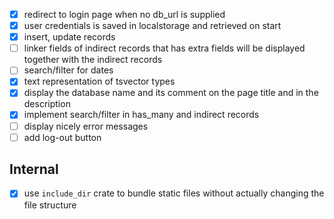 - [x] redirect to login page when no db_url is supplied
- [x] user credentials is saved in localstorage and retrieved on start
- [x] insert, update records
- [ ] linker fields of indirect records that has extra fields will be displayed together with the indirect records
- [ ] search/filter for dates
- [x] text representation of tsvector types
- [x] display the database name and its comment on the page title and in the description
- [x] implement search/filter in has_many and indirect records
- [ ] display nicely error messages
- [ ] add log-out button

## Internal
- [x] use `include_dir` crate to bundle static files without actually changing the file structure
